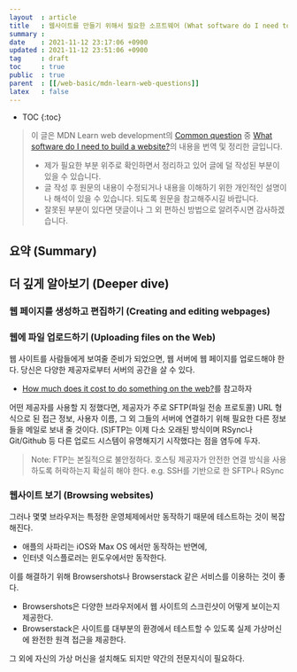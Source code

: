 ```yaml
---
layout  : article
title   : 웹사이트를 만들기 위해서 필요한 소프트웨어 (What software do I need to build a website?)
summary : 
date    : 2021-11-12 23:17:06 +0900
updated : 2021-11-12 23:51:06 +0900
tag     : draft
toc     : true
public  : true
parent  : [[/web-basic/mdn-learn-web-questions]]
latex   : false
---
```

* TOC
{:toc}

> 이 글은 MDN Learn web development의 [Common question](https://developer.mozilla.org/en-US/docs/Learn/Common_questions) 중 [What software do I need to build a website?](https://developer.mozilla.org/en-US/docs/Learn/Common_questions/What_software_do_I_need)의 내용을 번역 및 정리한 글입니다.
>
> * 제가 필요한 부분 위주로 확인하면서 정리하고 있어 글에 덜 작성된 부분이 있을 수 있습니다.
> * 글 작성 후 원문의 내용이 수정되거나 내용을 이해하기 위한 개인적인 설명이나 해석이 있을 수 있습니다. 되도록 원문을 참고해주시길 바랍니다.
> * 잘못된 부분이 있다면 댓글이나 그 외 편하신 방법으로 알려주시면 감사하겠습니다.

## 요약 (Summary)

## 더 깊게 알아보기 (Deeper dive)

### 웹 페이지를 생성하고 편집하기 (Creating and editing webpages)

### 웹에 파일 업로드하기 (Uploading files on the Web)

웹 사이트를 사람들에게 보여줄 준비가 되었으면, 웹 서버에 웹 페이지를 업로드해야 한다. 당신은 다양한 제공자로부터 서버의 공간을 살 수 있다.

* [How much does it cost to do something on the web?](https://developer.mozilla.org/en-US/docs/Learn/Common_questions/How_much_does_it_cost)를 참고하자

어떤 제공자를 사용할 지 정했다면, 제공자가 주로 SFTP(파일 전송 프로토콜) URL 형식으로 된 접근 정보, 사용자 이름, 그 외 그들의 서버에 연결하기 위해 필요한 다른 정보들을 메일로 보내 줄 것이다. (S)FTP는 이제 다소 오래된 방식이며 RSync나 Git/Github 등 다른 업로드 시스템이 유명해지기 시작했다는 점을 염두에 두자.

> Note: FTP는 본질적으로 불안정하다. 호스팅 제공자가 안전한 연결 방식을 사용하도록 허락하는지 확실히 해야 한다. e.g. SSH를 기반으로 한 SFTP나 RSync

### 웹사이트 보기 (Browsing websites)

그러나 몇몇 브라우저는 특정한 운영체제에서만 동작하기 때문에 테스트하는 것이 복잡해진다.

* 애플의 사파리는 iOS와 Max OS 에서만 동작하는 반면에,
* 인터넷 익스플로러는 윈도우에서만 동작한다.

이를 해결하기 위해 Browsershots나 Browserstack 같은 서비스를 이용하는 것이 좋다.

* Browsershots은 다양한 브라우저에서 웹 사이트의 스크린샷이 어떻게 보이는지 제공한다.
* Browserstack은 사이트를 대부분의 환경에서 테스트할 수 있도록 실제 가상머신에 완전한 원격 접근을 제공한다.

그 외에 자신의 가상 머신을 설치해도 되지만 약간의 전문지식이 필요하다.

